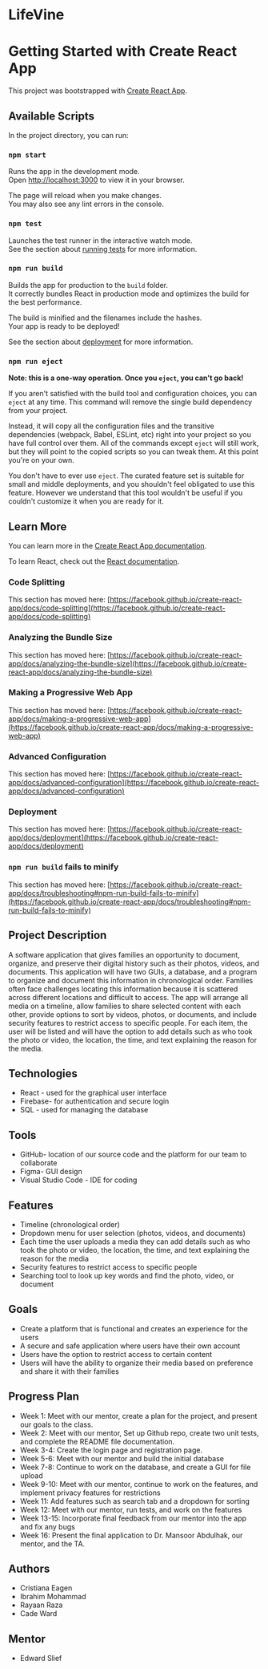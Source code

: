 # LifeVine
# Getting Started with Create React App

This project was bootstrapped with [Create React App](https://github.com/facebook/create-react-app).

## Available Scripts

In the project directory, you can run:

### `npm start`

Runs the app in the development mode.\
Open [http://localhost:3000](http://localhost:3000) to view it in your browser.

The page will reload when you make changes.\
You may also see any lint errors in the console.

### `npm test`

Launches the test runner in the interactive watch mode.\
See the section about [running tests](https://facebook.github.io/create-react-app/docs/running-tests) for more information.

### `npm run build`

Builds the app for production to the `build` folder.\
It correctly bundles React in production mode and optimizes the build for the best performance.

The build is minified and the filenames include the hashes.\
Your app is ready to be deployed!

See the section about [deployment](https://facebook.github.io/create-react-app/docs/deployment) for more information.

### `npm run eject`

**Note: this is a one-way operation. Once you `eject`, you can't go back!**

If you aren't satisfied with the build tool and configuration choices, you can `eject` at any time. This command will remove the single build dependency from your project.

Instead, it will copy all the configuration files and the transitive dependencies (webpack, Babel, ESLint, etc) right into your project so you have full control over them. All of the commands except `eject` will still work, but they will point to the copied scripts so you can tweak them. At this point you're on your own.

You don't have to ever use `eject`. The curated feature set is suitable for small and middle deployments, and you shouldn't feel obligated to use this feature. However we understand that this tool wouldn't be useful if you couldn't customize it when you are ready for it.

## Learn More

You can learn more in the [Create React App documentation](https://facebook.github.io/create-react-app/docs/getting-started).

To learn React, check out the [React documentation](https://reactjs.org/).

### Code Splitting

This section has moved here: [https://facebook.github.io/create-react-app/docs/code-splitting](https://facebook.github.io/create-react-app/docs/code-splitting)

### Analyzing the Bundle Size

This section has moved here: [https://facebook.github.io/create-react-app/docs/analyzing-the-bundle-size](https://facebook.github.io/create-react-app/docs/analyzing-the-bundle-size)

### Making a Progressive Web App

This section has moved here: [https://facebook.github.io/create-react-app/docs/making-a-progressive-web-app](https://facebook.github.io/create-react-app/docs/making-a-progressive-web-app)

### Advanced Configuration

This section has moved here: [https://facebook.github.io/create-react-app/docs/advanced-configuration](https://facebook.github.io/create-react-app/docs/advanced-configuration)

### Deployment

This section has moved here: [https://facebook.github.io/create-react-app/docs/deployment](https://facebook.github.io/create-react-app/docs/deployment)

### `npm run build` fails to minify

This section has moved here: [https://facebook.github.io/create-react-app/docs/troubleshooting#npm-run-build-fails-to-minify](https://facebook.github.io/create-react-app/docs/troubleshooting#npm-run-build-fails-to-minify)


## Project Description
A software application that gives families an opportunity to document, organize, and preserve their digital history such as their photos, videos, and documents. This application will have two GUIs, a database, and a program to organize and document this information in chronological order. Families often face challenges locating this information because it is scattered across different locations and difficult to access. The app will arrange all media on a timeline, allow families to share selected content with each other, provide options to sort by videos, photos, or documents, and include security features to restrict access to specific people. For each item, the user will be listed and will have the option to add details such as who took the photo or video, the location, the time, and text explaining the reason for the media.  

## Technologies 
- React - used for the graphical user interface
- Firebase- for authentication and secure login
- SQL - used for managing the database

## Tools
- GitHub- location of our source code and the platform for our team to collaborate
- Figma- GUI design
- Visual Studio Code - IDE for coding

## Features
- Timeline (chronological order)
- Dropdown menu for user selection (photos, videos, and documents)
- Each time the user uploads a media they can add details such as who took the photo or video, the location, the time, and text explaining the reason for the media
- Security features to restrict access to specific people
- Searching tool to look up key words and find the photo, video, or document
  
## Goals
- Create a platform that is functional and creates an experience for the users
- A secure and safe application where users have their own account
- Users have the option to restrict access to certain content
- Users will have the ability to organize their media based on preference and share it with their families

## Progress Plan
- Week 1: Meet with our mentor, create a plan for the project, and present our goals to the class.
- Week 2: Meet with our mentor, Set up Github repo, create two unit tests, and complete the README file documentation.
- Week 3-4: Create the login page and registration page. 
- Week 5-6: Meet with our mentor and build the initial database 
- Week 7-8: Continue to work on the database, and create a GUI for file upload   
- Week 9-10: Meet with our mentor, continue to work on the features, and implement privacy features for restrictions
- Week 11: Add features such as search tab and a dropdown for sorting
- Week 12: Meet with our mentor, run tests, and work on the features
- Week 13-15: Incorporate final feedback from our mentor into the app and fix any bugs
- Week 16: Present the final application to Dr. Mansoor Abdulhak, our mentor, and the TA. 

## Authors
- Cristiana Eagen
- Ibrahim Mohammad
- Rayaan Raza
- Cade Ward

## Mentor
- Edward Slief
